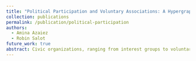 ```yaml
---
title: "Political Participation and Voluntary Associations: A Hypergraph case Study"
collection: publications
permalink: /publication/political-participation
authors:
  - Amina Azaiez
  - Robin Salot
future_work: true
abstract: Civic organizations, ranging from interest groups to voluntary associations, constantly influence policy formation in representative democracies. This work presents a local case study that examines the relationship between voluntary associations and local political institutions in a village with almost two thousand residents. Traditionally, sociologists approaches focus on   individual characteristics such as age, gender, or socio-professional statues. Here, we analyse social interactions between members of organizations modeled through a hypergraph. Specifically, we model interactions as hyperedges that correspond to activities proposed by organizations and involve the individuals who participate in those activities. Our analysis reveals a community-based structure, in which members of similar type  of organization tend to interact more frequently. To quantify 'political participation', we introduce an interactional-based measure that extends the degree centrality. We also introduce the 'diversity coefficient' as an extension of the degree centrality to capture individual's ability to participate in activities composed of members from different communities. Among other centrality measures, we find that the diversity coefficient is the most significant factor in explaining political participation among members of associations.
---
```

